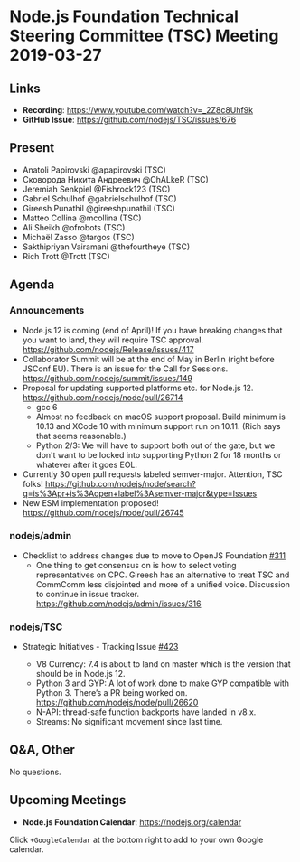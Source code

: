 # Node.js Foundation Technical Steering Committee (TSC) Meeting 2019-03-27

## Links

* **Recording**:  https://www.youtube.com/watch?v=_2Z8c8Uhf9k
* **GitHub Issue**: https://github.com/nodejs/TSC/issues/676

## Present

* Anatoli Papirovski @apapirovski (TSC)
* Сковорода Никита Андреевич @ChALkeR (TSC)
* Jeremiah Senkpiel @Fishrock123 (TSC)
* Gabriel Schulhof @gabrielschulhof (TSC)
* Gireesh Punathil @gireeshpunathil (TSC)
* Matteo Collina @mcollina (TSC)
* Ali Sheikh @ofrobots (TSC)
* Michaël Zasso @targos (TSC)
* Sakthipriyan Vairamani @thefourtheye (TSC)
* Rich Trott @Trott (TSC)

## Agenda

### Announcements

* Node.js 12 is coming (end of April)! If you have breaking changes that you
  want to land, they will require TSC approval.
  https://github.com/nodejs/Release/issues/417
* Collaborator Summit will be at the end of May in Berlin (right before JSConf
  EU). There is an issue for the Call for Sessions.
  https://github.com/nodejs/summit/issues/149
* Proposal for updating supported platforms etc. for Node.js 12.
  https://github.com/nodejs/node/pull/26714
  * gcc 6
  * Almost no feedback on macOS support proposal. Build minimum is 10.13 and
      XCode 10 with minimum support run on 10.11. (Rich says that seems
      reasonable.)
  * Python 2/3: We will have to support both out of the gate, but we don't
      want to be locked into supporting Python 2 for 18 months or whatever after
      it goes EOL.
* Currently 30 open pull requests labeled semver-major. Attention, TSC folks!
  https://github.com/nodejs/node/search?q=is%3Apr+is%3Aopen+label%3Asemver-major&type=Issues
* New ESM implementation proposed! https://github.com/nodejs/node/pull/26745

### nodejs/admin

* Checklist to address changes due to move to OpenJS Foundation [#311](https://github.com/nodejs/admin/issues/311)
  * One thing to get consensus on is how to select voting representatives on
    CPC. Gireesh has an alternative to treat TSC and CommComm less disjointed
    and more of a unified voice. Discussion to continue in issue tracker.
    https://github.com/nodejs/admin/issues/316

### nodejs/TSC

* Strategic Initiatives - Tracking Issue [#423](https://github.com/nodejs/TSC/issues/423)

  * V8 Currency: 7.4 is about to land on master which is the version that should
    be in Node.js 12.
  * Python 3 and GYP: A lot of work done to make GYP compatible with Python 3.
    There’s a PR being worked on. https://github.com/nodejs/node/pull/26620
  * N-API: thread-safe function backports have landed in v8.x.
  * Streams: No significant movement since last time.

## Q&A, Other

No questions.

## Upcoming Meetings

* **Node.js Foundation Calendar**: https://nodejs.org/calendar

Click `+GoogleCalendar` at the bottom right to add to your own Google calendar.
